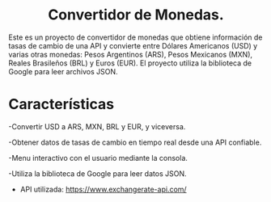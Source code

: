 <h1 align="center"> Convertidor de Monedas. </h1>
Este es un proyecto de convertidor de monedas que obtiene información de tasas de cambio de una API y convierte entre Dólares Americanos (USD) y varias otras monedas: Pesos Argentinos (ARS), Pesos Mexicanos (MXN), Reales Brasileños (BRL) y Euros (EUR). El proyecto utiliza la biblioteca de Google para leer archivos JSON.

# Características
-Convertir USD a ARS, MXN, BRL y EUR, y viceversa.

-Obtener datos de tasas de cambio en tiempo real desde una API confiable.

-Menu interactivo con el usuario mediante la consola.

-Utiliza la biblioteca de Google para leer datos JSON.

- API utilizada: https://www.exchangerate-api.com/

